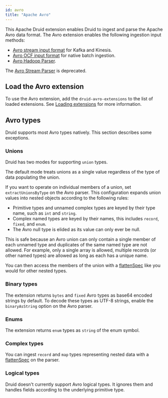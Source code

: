 ```yaml
---
id: avro
title: "Apache Avro"
---
```


<!--
  ~ Licensed to the Apache Software Foundation (ASF) under one
  ~ or more contributor license agreements.  See the NOTICE file
  ~ distributed with this work for additional information
  ~ regarding copyright ownership.  The ASF licenses this file
  ~ to you under the Apache License, Version 2.0 (the
  ~ "License"); you may not use this file except in compliance
  ~ with the License.  You may obtain a copy of the License at
  ~
  ~   http://www.apache.org/licenses/LICENSE-2.0
  ~
  ~ Unless required by applicable law or agreed to in writing,
  ~ software distributed under the License is distributed on an
  ~ "AS IS" BASIS, WITHOUT WARRANTIES OR CONDITIONS OF ANY
  ~ KIND, either express or implied.  See the License for the
  ~ specific language governing permissions and limitations
  ~ under the License.
  -->

This Apache Druid extension enables Druid to ingest and parse the Apache Avro data format. The Avro extension enables the following ingestion input methods:
- [Avro stream input format](../../ingestion/data-formats.md#avro-stream) for Kafka and Kinesis.
- [Avro OCF input format](../../ingestion/data-formats.md#avro-ocf) for native batch ingestion.
- [Avro Hadoop Parser](../../ingestion/data-formats.md#avro-hadoop-parser).

The [Avro Stream Parser](../../ingestion/data-formats.md#avro-stream-parser) is deprecated.

## Load the Avro extension

To use the Avro extension, add the `druid-avro-extensions` to the list of loaded extensions. See [Loading extensions](../../development/extensions.md#loading-extensions) for more information.

## Avro types

Druid supports most Avro types natively. This section describes some  exceptions.

### Unions
Druid has two modes for supporting `union` types.

The default mode treats unions as a single value regardless of the type of data populating the union.

If you want to operate on individual members of a union, set `extractUnionsByType` on the Avro parser. This configuration expands union values into nested objects according to the following rules:
- Primitive types and unnamed complex types are keyed by their type name, such as `int` and `string`.
- Complex named types are keyed by their names, this includes `record`, `fixed`, and `enum`.
- The Avro null type is elided as its value can only ever be null.

This is safe because an Avro union can only contain a single member of each unnamed type and duplicates of the same named type are not allowed. For example, only a single array is allowed, multiple records (or other named types) are allowed as long as each has a unique name.

You can then access the members of the union with a [flattenSpec](../../ingestion/data-formats.md#flattenspec) like you would for other nested types.

### Binary types
The extension returns `bytes` and `fixed` Avro types as base64 encoded strings by default. To decode these types as UTF-8 strings, enable the `binaryAsString` option on the Avro parser.

### Enums
The extension returns `enum` types as `string` of the enum symbol.

### Complex types
You can ingest `record` and `map` types representing nested data with a [flattenSpec](../../ingestion/data-formats.md#flattenspec) on the parser.

### Logical types
Druid doesn't currently support Avro logical types. It ignores them and handles fields according to the underlying primitive type.
